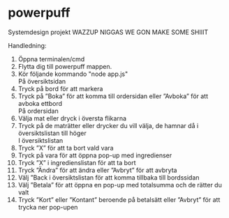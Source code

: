 # powerpuff
Systemdesign projekt
WAZZUP NIGGAS WE GON MAKE SOME SHIIIT

Handledning: <br />
1) Öppna terminalen/cmd  <br />
2) Flytta dig till powerpuff mappen. <br />
2) Kör följande kommando "node app.js" <br />
På översiktsidan <br />
3) Tryck på bord för att markera <br />
4) Tryck på ”Boka” för att komma till ordersidan eller ”Avboka” för att avboka ettbord <br />
På ordersidan <br />
5) Välja mat eller dryck i översta flikarna <br />
6) Tryck på de maträtter eller drycker du vill välja, de hamnar då i översiktslistan till höger <br />
I översiktslistan <br />
7) Tryck ”X” för att ta bort vald vara <br />
8) Tryck på vara för att öppna pop-up med ingredienser  <br />
9) Tryck ”X” i ingredienslistan för att ta bort <br />
10) Tryck ”Ändra” för att ändra eller ”Avbryt” för att avbryta <br />
11) Välj ”Back i översiktslistan för att komma tillbaka till bordssidan <br />
12) Välj ”Betala” för att öppna en pop-up med totalsumma och de rätter du valt <br />
12) Tryck ”Kort” eller ”Kontant” beroende på betalsätt eller ”Avbryt” för att trycka ner pop-upen <br />

